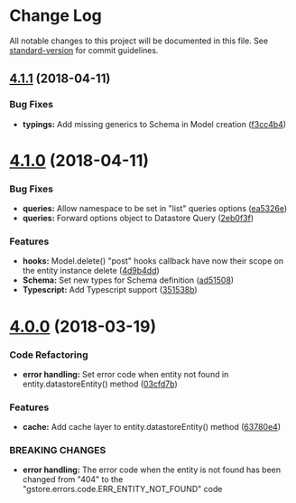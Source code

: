 # Change Log

All notable changes to this project will be documented in this file. See [standard-version](https://github.com/conventional-changelog/standard-version) for commit guidelines.

<a name="4.1.1"></a>
## [4.1.1](https://github.com/sebelga/gstore-node/compare/v4.1.0...v4.1.1) (2018-04-11)


### Bug Fixes

* **typings:** Add missing generics to Schema in Model creation ([f3cc4b4](https://github.com/sebelga/gstore-node/commit/f3cc4b4))



<a name="4.1.0"></a>
# [4.1.0](https://github.com/sebelga/gstore-node/compare/v4.0.0...v4.1.0) (2018-04-11)


### Bug Fixes

* **queries:** Allow namespace to be set in "list" queries options ([ea5326e](https://github.com/sebelga/gstore-node/commit/ea5326e))
* **queries:** Forward options object to Datastore Query ([2eb0f3f](https://github.com/sebelga/gstore-node/commit/2eb0f3f))


### Features

* **hooks:** Model.delete() "post" hooks callback have now their scope on the entity instance delete ([4d9b4dd](https://github.com/sebelga/gstore-node/commit/4d9b4dd))
* **Schema:** Set new types for Schema definition ([ad51508](https://github.com/sebelga/gstore-node/commit/ad51508))
* **Typescript:** Add Typescript support ([351538b](https://github.com/sebelga/gstore-node/commit/351538b))



<a name="4.0.0"></a>
# [4.0.0](https://github.com/sebelga/gstore-node/compare/v3.0.1...v4.0.0) (2018-03-19)


### Code Refactoring

* **error handling:** Set error code when entity not found in entity.datastoreEntity() method ([03cfd7b](https://github.com/sebelga/gstore-node/commit/03cfd7b))


### Features

* **cache:** Add cache layer to entity.datastoreEntity() method ([63780e4](https://github.com/sebelga/gstore-node/commit/63780e4))


### BREAKING CHANGES

* **error handling:** The error code when the entity is not found has been changed from "404" to the
"gstore.errors.code.ERR_ENTITY_NOT_FOUND" code

